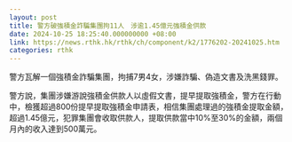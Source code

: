 ```yaml
---
layout: post
title: 警方破強積金詐騙集團拘11人　涉逾1.45億元強積金供款
date: 2024-10-25 18:25:40.000000000 +08:00
link: https://news.rthk.hk/rthk/ch/component/k2/1776202-20241025.htm
categories: rthk
---
```


警方瓦解一個強積金詐騙集團，拘捕7男4女，涉嫌詐騙、偽造文書及洗黑錢罪。

警方說，集團涉嫌游說強積金供款人以虛假文書，提早提取強積金，警方在行動中，檢獲超過800份提早提取強積金申請表，相信集團處理過的強積金提取金額，超過1.45億元，犯罪集團會收取供款人，提取供款當中10%至30%的金額，兩個月內的收入達到500萬元。
